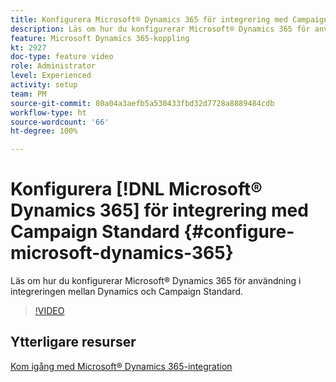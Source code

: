 ```yaml
---
title: Konfigurera Microsoft® Dynamics 365 för integrering med Campaign Standard
description: Läs om hur du konfigurerar Microsoft® Dynamics 365 för användning i integreringen mellan Dynamics och Campaign Standard.
feature: Microsoft Dynamics 365-koppling
kt: 2927
doc-type: feature video
role: Administrator
level: Experienced
activity: setup
team: PM
source-git-commit: 80a04a3aefb5a530433fbd32d7728a8889484cdb
workflow-type: ht
source-wordcount: '66'
ht-degree: 100%

---
```



# Konfigurera [!DNL Microsoft® Dynamics 365] för integrering med Campaign Standard {#configure-microsoft-dynamics-365}

Läs om hur du konfigurerar Microsoft® Dynamics 365 för användning i integreringen mellan Dynamics och Campaign Standard.

>[!VIDEO](https://video.tv.adobe.com/v/27637?quality=12)

## Ytterligare resurser

[Kom igång med Microsoft® Dynamics 365-integration](https://experienceleague.adobe.com/docs/campaign-standard/using/integrating-with-adobe-cloud/campaign-and-microsoft-dynamics-365/d365-acs-get-started.html?lang=sv)
